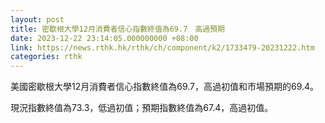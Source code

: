 ```yaml
---
layout: post
title: 密歇根大學12月消費者信心指數終值為69.7　高過預期
date: 2023-12-22 23:14:05.000000000 +08:00
link: https://news.rthk.hk/rthk/ch/component/k2/1733479-20231222.htm
categories: rthk
---
```


美國密歇根大學12月消費者信心指數終值為69.7，高過初值和市場預期的69.4。

現況指數終值為73.3，低過初值；預期指數終值為67.4，高過初值。
